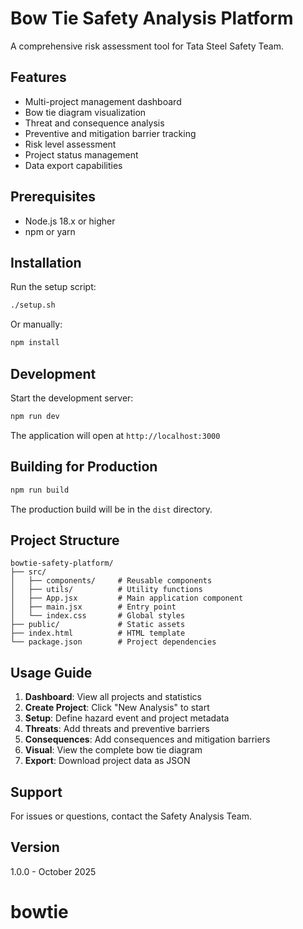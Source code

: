 # Bow Tie Safety Analysis Platform

A comprehensive risk assessment tool for Tata Steel Safety Team.

## Features

- Multi-project management dashboard
- Bow tie diagram visualization
- Threat and consequence analysis
- Preventive and mitigation barrier tracking
- Risk level assessment
- Project status management
- Data export capabilities

## Prerequisites

- Node.js 18.x or higher
- npm or yarn

## Installation

Run the setup script:

```bash
./setup.sh
```

Or manually:

```bash
npm install
```

## Development

Start the development server:

```bash
npm run dev
```

The application will open at `http://localhost:3000`

## Building for Production

```bash
npm run build
```

The production build will be in the `dist` directory.

## Project Structure

```
bowtie-safety-platform/
├── src/
│   ├── components/     # Reusable components
│   ├── utils/          # Utility functions
│   ├── App.jsx         # Main application component
│   ├── main.jsx        # Entry point
│   └── index.css       # Global styles
├── public/             # Static assets
├── index.html          # HTML template
└── package.json        # Project dependencies
```

## Usage Guide

1. **Dashboard**: View all projects and statistics
2. **Create Project**: Click "New Analysis" to start
3. **Setup**: Define hazard event and project metadata
4. **Threats**: Add threats and preventive barriers
5. **Consequences**: Add consequences and mitigation barriers
6. **Visual**: View the complete bow tie diagram
7. **Export**: Download project data as JSON

## Support

For issues or questions, contact the Safety Analysis Team.

## Version

1.0.0 - October 2025
# bowtie
